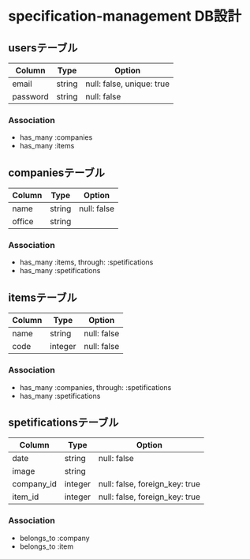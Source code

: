 # specification-management DB設計
## usersテーブル
|Column|Type|Option|
|------|----|------|
|email|string|null: false, unique: true|
|password|string|null: false|
### Association
- has_many :companies
- has_many :items

## companiesテーブル
|Column|Type|Option|
|------|----|------|
|name|string|null: false|
|office|string|
### Association
- has_many :items, through: :spetifications
- has_many :spetifications

## itemsテーブル
|Column|Type|Option|
|------|----|------|
|name|string|null: false|
|code|integer|null: false|
### Association
- has_many :companies, through: :spetifications
- has_many :spetifications

## spetificationsテーブル
|Column|Type|Option|
|------|----|------|
|date|string|null: false|
|image|string|
|company_id|integer|null: false, foreign_key: true|
|item_id|integer|null: false, foreign_key: true|
### Association
- belongs_to :company
- belongs_to :item


<!-- ## companies_itemsテーブル
|Column|Type|Option|
|------|----|------|
|company_id|integer|null: false, foreign_key: true|
|item_id|integer|null: false, foreign_key: true|
### Association
- belongs_to :company
- belongs_to :item -->